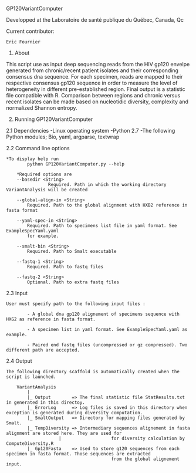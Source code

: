GP120VariantComputer

Developped at the Laboratoire de santé publique du Québec, Canada, Qc

Current contributor:

	Eric Fournier


1. About

This script use as input deep sequencing reads from the HIV gp120 envelpe generated from chronic/recent patient isolates and their corresponding consensus dna sequence. For each specimen, reads are mapped to their respective consensus gp120 sequence in order to measure the level of
heterogeneity in different pre-established region. Final output is a statistic file compatible with R. Comparison between regions and chronic versus recent isolates can be made based on nucleotidic diversity, complexity and normalized Shannon entropy.

2. Running GP120VariantComputer

2.1 Dependencies
        -Linux operating system
	-Python 2.7
        -The following Python modules; Bio, yaml, argparse, textwrap

2.2 Command line options

	*To display help run 
         	python GP120VariantComputer.py --help

        *Required options are
		--basedir <String>
                 	Required. Path in which the working directory VariantAnalysis will be created

		--global-align-in <String>
			Required. Path to the global alignment with HXB2 reference in fasta format

		--yaml-spec-in <String>
			Required. Path to specimens list file in yaml format. See ExampleSpecYaml.yaml
			for example.

		--smalt-bin <String>
			Required. Path to Smalt executable

		--fastq-1 <String>
			Required. Path to fastq files

		--fastq-2 <String>
			Optional. Path to extra fastq files

2.3 Input

	User must specify path to the following input files :

			- A global dna gp120 alignement of specimens sequence with HXG2 as reference in fasta format.

			- A specimen list in yaml format. See ExampleSpecYaml.yaml as example.

			- Paired end fastq files (uncompressed or gz compressed). Two different path are accepted.  

2.4 Output

	The following directory scaffold is automatically created when the script is launched.

		VariantAnalysis
			|
			|_ Output        => The final statistic file StatResults.txt in generated in this directoy.
			|_ ErrorLog      => Log files is saved in this directory when exception is generated during diversity computation.
			|_ SmaltOutput   => Directory for mapping files generated by Smalt.
			|_ TempDiversity => Intermediary sequences alignement in fasta alignment are stored here. They are used for
                        |                   for diversity calculation by ComputeDiversity.R
			|_ Gp120Fasta    => Used to store g120 sequences from each specimen in fasta format. Those sequences are extracted
                                            from the global alignement input.

